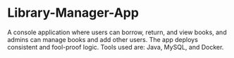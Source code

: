 # Library-Manager-App
A console application where users can borrow, return, and view books, and admins can manage books and add other users. The app deploys consistent and fool-proof logic. Tools used are: Java, MySQL, and Docker. 
